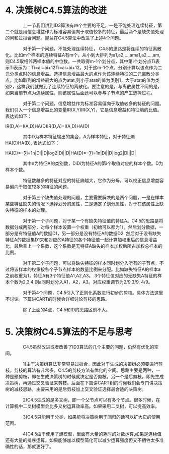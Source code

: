 # 4. 决策树C4.5算法的改进

　　　　上一节我们讲到ID3算法有四个主要的不足，一是不能处理连续特征，第二个就是用信息增益作为标准容易偏向于取值较多的特征，最后两个是缺失值处理的问和过拟合问题。昆兰在C4.5算法中改进了上述4个问题。

　　　　对于第一个问题，不能处理连续特征， C4.5的思路是将连续的特征离散化。比如m个样本的连续特征A有m个，从小到大排列为a1,a2,...,ama1,a2,...,am,则C4.5取相邻两样本值的中位数，一共取得m-1个划分点，其中第i个划分点Ti表示Ti表示为：Ti=ai+ai+12Ti=ai+ai+12。对于这m-1个点，分别计算以该点作为二元分类点时的信息增益。选择信息增益最大的点作为该连续特征的二元离散分类点。比如取到的增益最大的点为atat,则小于atat的值为类别1，大于atat的值为类别2，这样我们就做到了连续特征的离散化。要注意的是，与离散属性不同的是，如果当前节点为连续属性，则该属性后面还可以参与子节点的产生选择过程。

　　　　对于第二个问题，信息增益作为标准容易偏向于取值较多的特征的问题。我们引入一个信息增益比的变量IR\(X,Y\)IR\(X,Y\)，它是信息增益和特征熵的比值。表达式如下：

IR\(D,A\)=I\(A,D\)HA\(D\)IR\(D,A\)=I\(A,D\)HA\(D\)

　　　　其中D为样本特征输出的集合，A为样本特征，对于特征熵HA\(D\)HA\(D\), 表达式如下：

HA\(D\)=−∑i=1n\|Di\|\|D\|log2\|Di\|\|D\|HA\(D\)=−∑i=1n\|Di\|\|D\|log2\|Di\|\|D\|

　　　　其中n为特征A的类别数，DiDi为特征A的第i个取值对应的样本个数。D为样本个数。

　　　　特征数越多的特征对应的特征熵越大，它作为分母，可以校正信息增益容易偏向于取值较多的特征的问题。

　　　　对于第三个缺失值处理的问题，主要需要解决的是两个问题，一是在样本某些特征缺失的情况下选择划分的属性，二是选定了划分属性，对于在该属性上缺失特征的样本的处理。

　　　　对于第一个子问题，对于某一个有缺失特征值的特征A。C4.5的思路是将数据分成两部分，对每个样本设置一个权重（初始可以都为1），然后划分数据，一部分是有特征值A的数据D1，另一部分是没有特征A的数据D2. 然后对于没有缺失特征A的数据集D1来和对应的A特征的各个特征值一起计算加权重后的信息增益比，最后乘上一个系数，这个系数是无特征A缺失的样本加权后所占加权总样本的比例。

　　　　对于第二个子问题，可以将缺失特征的样本同时划分入所有的子节点，不过将该样本的权重按各个子节点样本的数量比例来分配。比如缺失特征A的样本a之前权重为1，特征A有3个特征值A1,A2,A3。 3个特征值对应的无缺失A特征的样本个数为2,3,4.则a同时划分入A1，A2，A3。对应权重调节为2/9,3/9, 4/9。



　　　　对于第4个问题，C4.5引入了正则化系数进行初步的剪枝。具体方法这里不讨论。下篇讲CART的时候会详细讨论剪枝的思路。

　　　　除了上面的4点，C4.5和ID的思路区别不大。



# 5. 决策树C4.5算法的不足与思考

　　　　C4.5虽然改进或者改善了ID3算法的几个主要的问题，仍然有优化的空间。

　　　　1\)由于决策树算法非常容易过拟合，因此对于生成的决策树必须要进行剪枝。剪枝的算法有非常多，C4.5的剪枝方法有优化的空间。思路主要是两种，一种是预剪枝，即在生成决策树的时候就决定是否剪枝。另一个是后剪枝，即先生成决策树，再通过交叉验证来剪枝。后面在下篇讲CART树的时候我们会专门讲决策树的减枝思路，主要采用的是后剪枝加上交叉验证选择最合适的决策树。

　　　　2\)C4.5生成的是多叉树，即一个父节点可以有多个节点。很多时候，在计算机中二叉树模型会比多叉树运算效率高。如果采用二叉树，可以提高效率。

　　　　3\)C4.5只能用于分类，如果能将决策树用于回归的话可以扩大它的使用范围。

　　　　4\)C4.5由于使用了熵模型，里面有大量的耗时的对数运算,如果是连续值还有大量的排序运算。如果能够加以模型简化可以减少运算强度但又不牺牲太多准确性的话，那就更好了。

